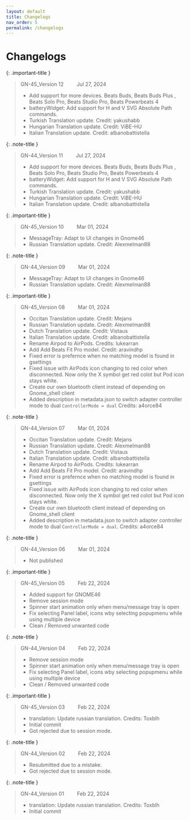 ```yaml
---
layout: default
title: Changelogs
nav_order: 5
permalink: /changelogs
---
```


# Changelogs

{: .important-title }
> GN-45_Version 12 &emsp;&emsp; Jul 27, 2024
> * Add support for more devices. Beats Buds, Beats Buds Plus , Beats Solo Pro, Beats Studio Pro, Beats Powerbeats 4
> * batteryWidget: Add support for H and V SVG Absolute Path commands.
> * Turkish Translation update. Credit: yakushabb
> * Hungarian Translation update. Credit: ViBE-HU
> * Italian Translation update. Credit: albanobattistella

{: .note-title }
> GN-44_Version 11 &emsp;&emsp; Jul 27, 2024 
> * Add support for more devices. Beats Buds, Beats Buds Plus , Beats Solo Pro, Beats Studio Pro, Beats Powerbeats 4
> * batteryWidget: Add support for H and V SVG Absolute Path commands.
> * Turkish Translation update. Credit: yakushabb
> * Hungarian Translation update. Credit: ViBE-HU
> * Italian Translation update. Credit: albanobattistella

{: .important-title }
> GN-45_Version 10 &emsp;&emsp; Mar 01, 2024 
> * MessageTray: Adapt to UI changes in Gnome46
> * Russian Translation update. Credit: Alexmelman88

{: .note-title }
> GN-44_Version 09 &emsp;&emsp; Mar 01, 2024 
> * MessageTray: Adapt to UI changes in Gnome46
> * Russian Translation update. Credit: Alexmelman88

{: .important-title }
> GN-45_Version 08 &emsp;&emsp; Mar 01, 2024 
> * Occitan Translation update. Credit: Mejans
> * Russian Translation update. Credit: Alexmelman88
> * Dutch Translation update. Credit: Vistaus
> * Italian Translation update. Credit: albanobattistella
> * Rename Airpod to AirPods. Credits: lukearran
> * Add Add Beats Fit Pro model. Credit: aravindhp
> * Fixed error is prefernce when no matching model is found in gsettings
> * Fixed issue with AirPods icon changing to red color when disconnected. Now only the X symbol get red colot but Pod icon stays white.
> * Create our own bluetooth client instead of depending on Gnome_shell client
> * Added description in metadata.json to switch adapter controller mode to dual `ControllerMode = dual` Credits: a4orce84

{: .note-title }
> GN-44_Version 07 &emsp;&emsp; Mar 01, 2024 
> * Occitan Translation update. Credit: Mejans
> * Russian Translation update. Credit: Alexmelman88
> * Dutch Translation update. Credit: Vistaus
> * Italian Translation update. Credit: albanobattistella
> * Rename Airpod to AirPods. Credits: lukearran
> * Add Add Beats Fit Pro model. Credit: aravindhp
> * Fixed error is prefernce when no matching model is found in gsettings
> * Fixed issue with AirPods icon changing to red color when disconnected. Now only the X symbol get red colot but Pod icon stays white.
> * Create our own bluetooth client instead of depending on Gnome_shell client
> * Added description in metadata.json to switch adapter controller mode to dual `ControllerMode = dual`. Credits: a4orce84

{: .note-title }
> GN-44_Version 06 &emsp;&emsp; Mar 01, 2024 
> * Not published

{: .important-title }
> GN-45_Version 05 &emsp;&emsp; Feb 22, 2024 
> * Added support for GNOME46
> * Remove session mode
> * Spinner start animation only when menu/message tray is open
> * Fix selecting Panel label, icons wby selecting popupmenu while using multiple device
> * Clean / Removed unwanted code

{: .note-title }
> GN-44_Version 04 &emsp;&emsp; Feb 22, 2024 
> * Remove session mode
> * Spinner start animation only when menu/message tray is open
> * Fix selecting Panel label, icons wby selecting popupmenu while using multiple device
> * Clean / Removed unwanted code

{: .important-title }
> GN-45_Version 03 &emsp;&emsp; Feb 22, 2024 
> * translation: Update russian translation. Credits: Toxblh
> * Initial commit
> * Got rejected due to session mode.

{: .note-title }
> GN-44_Version 02 &emsp;&emsp; Feb 22, 2024 
> * Resubmitted due to a mistake. 
> * Got rejected due to session mode.

{: .note-title }
> GN-44_Version 01 &emsp;&emsp; Feb 22, 2024 
> * translation: Update russian translation. Credits: Toxblh
> * Initial commit
